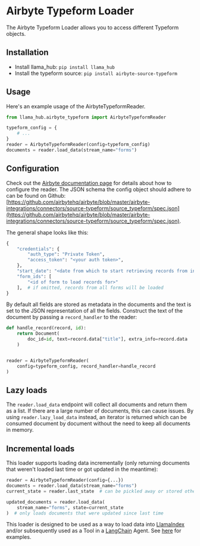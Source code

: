 # Airbyte Typeform Loader

The Airbyte Typeform Loader allows you to access different Typeform objects.

## Installation

- Install llama_hub: `pip install llama_hub`
- Install the typeform source: `pip install airbyte-source-typeform`

## Usage

Here's an example usage of the AirbyteTypeformReader.

```python
from llama_hub.airbyte_typeform import AirbyteTypeformReader

typeform_config = {
    # ...
}
reader = AirbyteTypeformReader(config=typeform_config)
documents = reader.load_data(stream_name="forms")
```

## Configuration

Check out the [Airbyte documentation page](https://docs.airbyte.com/integrations/sources/typeform/) for details about how to configure the reader.
The JSON schema the config object should adhere to can be found on Github: [https://github.com/airbytehq/airbyte/blob/master/airbyte-integrations/connectors/source-typeform/source_typeform/spec.json](https://github.com/airbytehq/airbyte/blob/master/airbyte-integrations/connectors/source-typeform/source_typeform/spec.json).

The general shape looks like this:

```python
{
    "credentials": {
        "auth_type": "Private Token",
        "access_token": "<your auth token>",
    },
    "start_date": "<date from which to start retrieving records from in ISO format, e.g. 2020-10-20T00:00:00Z>",
    "form_ids": [
        "<id of form to load records for>"
    ],  # if omitted, records from all forms will be loaded
}
```

By default all fields are stored as metadata in the documents and the text is set to the JSON representation of all the fields. Construct the text of the document by passing a `record_handler` to the reader:

```python
def handle_record(record, id):
    return Document(
        doc_id=id, text=record.data["title"], extra_info=record.data
    )


reader = AirbyteTypeformReader(
    config=typeform_config, record_handler=handle_record
)
```

## Lazy loads

The `reader.load_data` endpoint will collect all documents and return them as a list. If there are a large number of documents, this can cause issues. By using `reader.lazy_load_data` instead, an iterator is returned which can be consumed document by document without the need to keep all documents in memory.

## Incremental loads

This loader supports loading data incrementally (only returning documents that weren't loaded last time or got updated in the meantime):

```python
reader = AirbyteTypeformReader(config={...})
documents = reader.load_data(stream_name="forms")
current_state = reader.last_state  # can be pickled away or stored otherwise

updated_documents = reader.load_data(
    stream_name="forms", state=current_state
)  # only loads documents that were updated since last time
```

This loader is designed to be used as a way to load data into [LlamaIndex](https://github.com/run-llama/llama_index/tree/main/llama_index) and/or subsequently used as a Tool in a [LangChain](https://github.com/hwchase17/langchain) Agent. See [here](https://github.com/emptycrown/llama-hub/tree/main) for examples.
